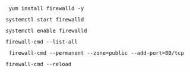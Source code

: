 <pre> yum install firewalld -y</pre>
<pre>systemctl start firewalld</pre>
<pre>systemctl enable firewalld</pre>
<pre>firewall-cmd --list-all</pre>
<pre> firewall-cmd --permanent --zone=public --add-port=80/tcp</pre>
<pre>firewall-cmd --reload</pre>

